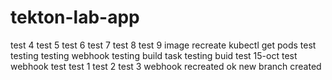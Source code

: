 # tekton-lab-app



test 4
test 5
test 6
test 7
test 8
test 9 image recreate
kubectl get pods test
testing
testing webhook
testing build task
testing buid
test 15-oct
test webhook
test
test 1
test 2
test 3 webhook recreated
ok
new branch created
